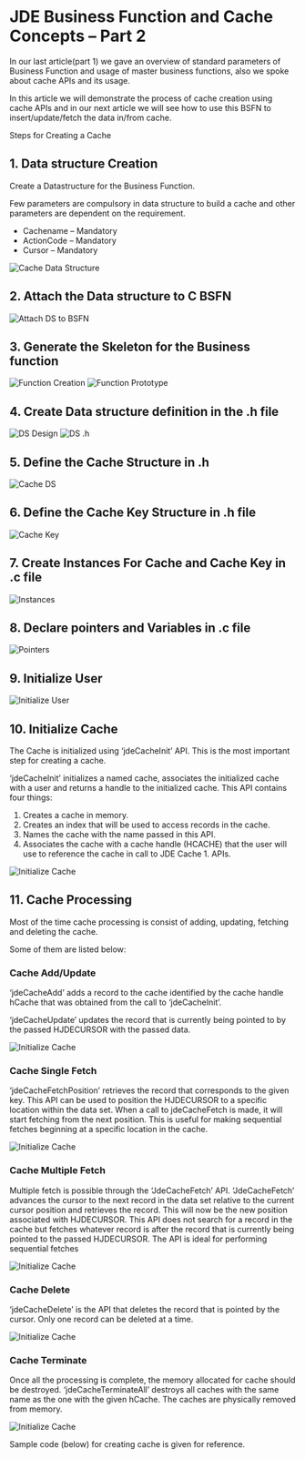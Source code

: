 # JDE Business Function and Cache Concepts – Part 2 

In our last article(part 1) we gave an overview of standard parameters of Business Function and usage of master business functions, also we spoke about cache APIs and its usage.

In this article we will demonstrate the process of cache creation using cache APIs and in our next article we will see how to use this BSFN to insert/update/fetch the data in/from cache.

Steps for Creating a Cache

## 1. Data structure Creation

Create a Datastructure for the Business Function.

Few parameters are compulsory in data structure to build a cache and other parameters are dependent on the requirement.

- Cachename – Mandatory
- ActionCode – Mandatory
- Cursor – Mandatory

![Cache Data Structure](https://raw.githubusercontent.com/GiovaniPM/DMNTests/main/Courses/JDE%20Cache/ej0lzbf7.bmp)

## 2. Attach the Data structure to C BSFN

![Attach DS to BSFN](https://raw.githubusercontent.com/GiovaniPM/DMNTests/main/Courses/JDE%20Cache/nr7xbz9b.bmp)

## 3. Generate the Skeleton for the Business function

![Function Creation](https://raw.githubusercontent.com/GiovaniPM/DMNTests/main/Courses/JDE%20Cache/a9wzpec0.bmp)
![Function Prototype](https://raw.githubusercontent.com/GiovaniPM/DMNTests/main/Courses/JDE%20Cache/jby2fxmt.bmp)

## 4. Create Data structure definition in the .h file

![DS Design](https://raw.githubusercontent.com/GiovaniPM/DMNTests/main/Courses/JDE%20Cache/o1kxvqol.bmp)
![DS .h](https://raw.githubusercontent.com/GiovaniPM/DMNTests/main/Courses/JDE%20Cache/jgj3nt0m.bmp)

## 5. Define the Cache Structure in .h

![Cache DS](https://raw.githubusercontent.com/GiovaniPM/DMNTests/main/Courses/JDE%20Cache/avk28gbz.bmp)

## 6. Define the Cache Key Structure in .h file

![Cache Key](https://raw.githubusercontent.com/GiovaniPM/DMNTests/main/Courses/JDE%20Cache/zvpwa2hl.bmp)

## 7. Create Instances For Cache and Cache Key in .c file

![Instances](https://raw.githubusercontent.com/GiovaniPM/DMNTests/main/Courses/JDE%20Cache/idgw25eb.bmp)

## 8. Declare pointers and Variables in .c file

![Pointers](https://raw.githubusercontent.com/GiovaniPM/DMNTests/main/Courses/JDE%20Cache/6plq3scq.bmp)

## 9. Initialize User

![Initialize User](https://raw.githubusercontent.com/GiovaniPM/DMNTests/main/Courses/JDE%20Cache/dcjf2pe9.bmp)

## 10. Initialize Cache

The Cache is initialized using ‘jdeCacheInit’ API. This is the most important step for creating a cache.

‘jdeCacheInit’ initializes a named cache, associates the initialized cache with a user and returns a handle to the initialized cache. This API contains four things:

1. Creates a cache in memory.
1. Creates an index that will be used to access records in the cache.
1. Names the cache with the name passed in this API.
1. Associates the cache with a cache handle (HCACHE) that the user will use to reference the cache in call to JDE Cache 1. APIs.

![Initialize Cache](https://raw.githubusercontent.com/GiovaniPM/DMNTests/main/Courses/JDE%20Cache/2gjwkt4u.bmp)

## 11. Cache Processing

Most of the time cache processing is consist of adding, updating, fetching and deleting the cache.

Some of them are listed below:

### Cache Add/Update

‘jdeCacheAdd’ adds a record to the cache identified by the cache handle hCache that was obtained from the call to ‘jdeCacheInit’.

‘jdeCacheUpdate’ updates the record that is currently being pointed to by the passed HJDECURSOR with the passed data.

![Initialize Cache](https://raw.githubusercontent.com/GiovaniPM/DMNTests/main/Courses/JDE%20Cache/sbsb5k40.bmp)

### Cache Single Fetch

‘jdeCacheFetchPosition’ retrieves the record that corresponds to the given key. This API can be used to position the HJDECURSOR to a specific location within the data set. When a call to jdeCacheFetch is made, it will start fetching from the next position. This is useful for making sequential fetches beginning at a specific location in the cache.

![Initialize Cache](https://raw.githubusercontent.com/GiovaniPM/DMNTests/main/Courses/JDE%20Cache/t4tpy2gf.bmp)

### Cache Multiple Fetch

Multiple fetch is possible through the  ‘JdeCacheFetch’ API. ‘JdeCacheFetch’ advances the cursor to the next record in the data set relative to the current cursor position and retrieves the record. This will now be the new position associated with HJDECURSOR. This API does not search for a record in the cache but fetches whatever record is after the record that is currently being pointed to the passed HJDECURSOR. The API is ideal for performing sequential fetches

![Initialize Cache](https://raw.githubusercontent.com/GiovaniPM/DMNTests/main/Courses/JDE%20Cache/3ci2vjt2.bmp)

### Cache Delete

‘jdeCacheDelete’ is the API that deletes the record that is pointed by the cursor. Only one record can be deleted at a time.

![Initialize Cache](https://raw.githubusercontent.com/GiovaniPM/DMNTests/main/Courses/JDE%20Cache/afu9mc5s.bmp)

### Cache Terminate

Once all the processing is complete, the memory allocated for cache should be destroyed. ‘jdeCacheTerminateAll’ destroys all caches with the same name as the one with the given hCache. The caches are physically removed from memory.

![Initialize Cache](https://raw.githubusercontent.com/GiovaniPM/DMNTests/main/Courses/JDE%20Cache/s1qxvfe8.bmp)

Sample code (below) for creating cache is given for reference.
